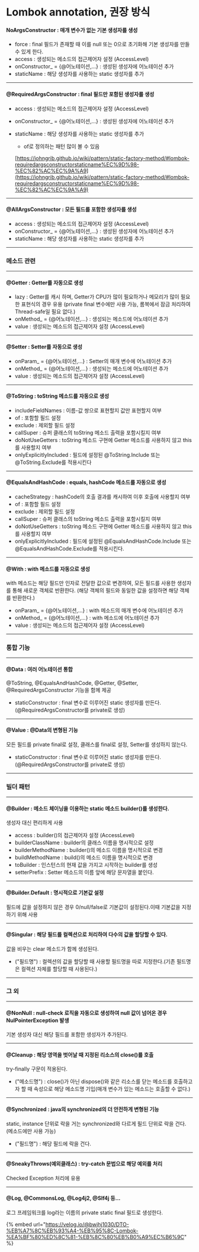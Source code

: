 # Lombok annotation, 권장 방식

#### NoArgsConstructor : 매개 변수가 없는 기본 생성자를 생성

* force : final 필드가 존재할 때 이를 null 또는 0으로 초기화해 기본 생성자를 만들 수 있게 한다.
* access : 생성되는 메소드의 접근제어자 설정 (AccessLevel)
* onConstructor\_ = {@어노테이션,...} : 생성된 생성자에 어노테이션 추가
* staticName : 해당 생성자를 사용하는 static 생성자를 추가

***

#### @RequiredArgsConstructor : final 필드만 포함된 생성자를 생성

* access : 생성되는 메소드의 접근제어자 설정 (AccessLevel)
* onConstructor\_ = {@어노테이션,...} : 생성된 생성자에 어노테이션 추가
*   staticName : 해당 생성자를 사용하는 static 생성자를 추가

    * of로 정의하는 패턴 많이 볼 수 있음

    [https://johngrib.github.io/wiki/pattern/static-factory-method/#lombok-requiredargsconstructorstaticname%EC%9D%98-%EC%82%AC%EC%9A%A9](https://johngrib.github.io/wiki/pattern/static-factory-method/#lombok-requiredargsconstructorstaticname%EC%9D%98-%EC%82%AC%EC%9A%A9)

***

#### @AllArgsConstructor : 모든 필드를 포함한 생성자를 생성

* access : 생성되는 메소드의 접근제어자 설정 (AccessLevel)
* onConstructor\_ = {@어노테이션,...} : 생성된 생성자에 어노테이션 추가
* staticName : 해당 생성자를 사용하는 static 생성자를 추가

***

### 메소드 관련

***

#### @Getter : Getter를 자동으로 생성

* lazy : Getter를 캐시 하며, Getter가 CPU가 많이 필요하거나 메모리가 많이 필요한 표현식의 경우 유용 (private final 변수에만 사용 가능, 롬복에서 잠금 처리하여 Thread-safe일 필요 없다.)
* onMethod\_ = {@어노테이션,...} : 생성되는 메소드에 어노테이션 추가
* value : 생성되는 메소드의 접근제어자 설정 (AccessLevel)

***

#### @Setter : Setter를 자동으로 생성

* onParam\_ = {@어노테이션,...} : Setter의 매개 변수에 어노테이션 추가
* onMethod\_ = {@어노테이션,...} : 생성되는 메소드에 어노테이션 추가
* value : 생성되는 메소드의 접근제어자 설정 (AccessLevel)

***

#### @ToString : toString 메소드를 자동으로 생성

* includeFieldNames : 이름-값 쌍으로 표현할지 값만 표현할지 여부
* of : 포함할 필드 설정
* exclude : 제외할 필드 설정
* callSuper : 슈퍼 클래스의 toString 메소드 출력을 포함시킬지 여부
* doNotUseGetters : toString 메소드 구현에 Getter 메소드를 사용하지 않고 this를 사용할지 여부
* onlyExplicitlyIncluded : 필드에 설정된 @ToString.Include 또는 @ToString.Exclude를 적용시킨다

***

#### @EqualsAndHashCode : equals, hashCode 메소드를 자동으로 생성

* cacheStrategy : hashCode의 호출 결과를 캐시하여 이후 호출에 사용할지 여부
* of : 포함할 필드 설정
* exclude : 제외할 필드 설정
* callSuper : 슈퍼 클래스의 toString 메소드 출력을 포함시킬지 여부
* doNotUseGetters : toString 메소드 구현에 Getter 메소드를 사용하지 않고 this를 사용할지 여부
* onlyExplicitlyIncluded : 필드에 설정된 @EqualsAndHashCode.Include 또는 @EqualsAndHashCode.Exclude를 적용시킨다.

***

#### @With : with 메소드를 자동으로 생성

with 메소드는 해당 필드만 인자로 전달한 값으로 변경하여, 모든 필드를 사용한 생성자를 통해 새로운 객체로 반환한다. (해당 객체의 필드와 동일한 값을 설정하면 해당 객체를 반환한다.)

* onParam\_ = {@어노테이션,...} : with 메소드의 매개 변수에 어노테이션 추가
* onMethod\_ = {@어노테이션,...} : with 메소드에 어노테이션 추가
* value : 생성되는 메소드의 접근제어자 설정 (AccessLevel)

***

### 통합 기능

***

#### @Data : 여러 어노테이션 통합

@ToString, @EqualsAndHashCode, @Getter, @Setter, @RequiredArgsConstructor 기능을 함께 제공

* staticConstructor : final 변수로 이루어진 static 생성자를 만든다. (@RequiredArgsConstructor를 private로 생성)

***

#### @Value : @Data의 변형된 기능

모든 필드를 private final로 설정, 클래스를 final로 설정, Setter를 생성하지 않는다.

* staticConstructor : final 변수로 이루어진 static 생성자를 만든다. (@RequiredArgsConstructor를 private로 생성)

***

### 빌더 패턴

***

#### @Builder : 메소드 체이닝을 이용하는 static 메소드 builder()를 생성한다.

생성자 대신 편리하게 사용

* access : builder()의 접근제어자 설정 (AccessLevel)
* builderClassName : builder의 클래스 이름을 명시적으로 설정
* builderMethodName : builder()의 메소드 이름을 명시적으로 변경
* buildMethodName : build()의 메소드 이름을 명시적으로 변경
* toBuilder : 인스턴스의 현재 값을 가지고 시작하는 builder를 생성
* setterPrefix : Setter 메소드의 이름 앞에 해당 문자열을 붙인다.

***

#### @Builder.Default : 명시적으로 기본값 설정

필드에 값을 설정하지 않은 경우 0/null/false로 기본값이 설정된다.이때 기본값을 지정하기 위해 사용

***

#### @Singular : 해당 필드를 컬렉션으로 처리하여 다수의 값을 할당할 수 있다.

값을 비우는 clear 메소드가 함께 생성된다.

* ("필드명") : 컬렉션의 값을 할당할 때 사용할 필드명을 따로 지정한다.(기존 필드명은 컬렉션 자체를 할당할 때 사용된다.)

***

### 그 외

***

#### @NonNull : null-check 로직을 자동으로 생성하여 null 값이 넘어온 경우 NulPointerException 발생

기본 생성자 대신 해당 필드를 포함한 생성자가 추가된다.

***

#### @Cleanup : 해당 영역을 벗어날 때 지정된 리소스의 close()를 호출

try-finally 구문이 적용된다.

* ("메소드명") : close()가 아닌 dispose()와 같은 리소스를 닫는 메소드를 호출하고자 할 때 속성으로 해당 메소드명 기입(매개 변수가 있는 메소드는 호출할 수 없다.)

***

#### @Synchronized : java의 synchronized의 더 안전하게 변형된 기능

static, instance 단위로 락을 거는 synchronized와 다르게 필드 단위로 락을 건다. (메소드에만 사용 가능)

* ("필드명") : 해당 필드에 락을 건다.

***

#### @SneakyThrows(예외클래스) : try-catch 문법으로 해당 예외를 처리

Checked Exception 처리에 유용

***

#### @Log, @CommonsLog, @Log4j2, @Slf4j 등...

로그 프레임워크를 log라는 이름의 private static final 필드로 생성한다.



{% embed url="https://velog.io/@bwjhj1030/DTO-%EB%A7%8C%EB%93%A4-%EB%95%8C-Lombok-%EA%BF%80%ED%8C%81-%EB%8C%80%EB%B0%A9%EC%B6%9C" %}
